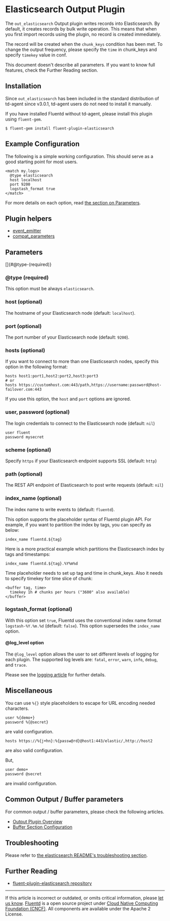 # Elasticsearch Output Plugin

The `out_elasticsearch` Output plugin writes records into Elasticsearch.
By default, it creates records by bulk write operation. This means that
when you first import records using the plugin, no record is created
immediately.

The record will be created when the `chunk_keys` condition has been met.
To change the output frequency, please specify the `time` in chunk\_keys
and specify `timekey` value in conf.

This document doesn\'t describe all parameters. If you want to know full
features, check the Further Reading section.


## Installation

Since `out_elasticsearch` has been included in the standard distribution
of td-agent since v3.0.1, td-agent users do not need to install it
manually.

If you have installed Fluentd without td-agent, please install this
plugin using `fluent-gem`.

``` {.CodeRay}
$ fluent-gem install fluent-plugin-elasticsearch
```


## Example Configuration

The following is a simple working configuration. This should serve as a
good starting point for most users.

``` {.CodeRay}
<match my.logs>
  @type elasticsearch
  host localhost
  port 9200
  logstash_format true
</match>
```

For more details on each option, read [the section on Parameters](#parameters).


## Plugin helpers

-   [event\_emitter](/articles/api-plugin-helper-event_emitter.md)
-   [compat\_parameters](/articles/api-plugin-helper-compat_parameters.md)


## Parameters

[]{#@type-(required)}

### \@type (required)

This option must be always `elasticsearch`.


### host (optional)

The hostname of your Elasticsearch node (default: `localhost`).


### port (optional)

The port number of your Elasticsearch node (default: `9200`).


### hosts (optional)

If you want to connect to more than one Elasticsearch nodes, specify
this option in the following format:

``` {.CodeRay}
hosts host1:port1,host2:port2,host3:port3
# or
hosts https://customhost.com:443/path,https://username:password@host-failover.com:443
```

If you use this option, the `host` and `port` options are ignored.


### user, password (optional)

The login credentials to connect to the Elasticsearch node (default:
`nil`)

``` {.CodeRay}
user fluent
password mysecret
```


### scheme (optional)

Specify `https` if your Elasticsearch endpoint supports SSL (default:
`http`)


### path (optional)

The REST API endpoint of Elasticsearch to post write requests (default:
`nil`)


### index\_name (optional)

The index name to write events to (default: `fluentd`).

This option supports the placeholder syntax of Fluentd plugin API. For
example, if you want to partition the index by tags, you can specify as
below:

``` {.CodeRay}
index_name fluentd.${tag}
```

Here is a more practical example which partitions the Elasticsearch
index by tags and timestamps:

``` {.CodeRay}
index_name fluentd.${tag}.%Y%m%d
```

Time placeholder needs to set up tag and time in chunk\_keys. Also it
needs to specify timekey for time slice of chunk:

``` {.CodeRay}
<buffer tag, time>
  timekey 1h # chunks per hours ("3600" also available)
</buffer>
```


### logstash\_format (optional)

With this option set `true`, Fluentd uses the conventional index name
format `logstash-%Y.%m.%d` (default: `false`). This option supersedes
the `index_name` option.

#### \@log\_level option

The `@log_level` option allows the user to set different levels of
logging for each plugin. The supported log levels are: `fatal`, `error`,
`warn`, `info`, `debug`, and `trace`.

Please see the [logging article](/articles/logging.md) for further details.


## Miscellaneous

You can use `%{}` style placeholders to escape for URL encoding needed
characters.

``` {.CodeRay}
user %{demo+}
password %{@secret}
```

are valid configuration.

``` {.CodeRay}
hosts https://%{j+hn}:%{passw@rd}@host1:443/elastic/,http://host2
```

are also valid configuration.

But,

``` {.CodeRay}
user demo+
password @secret
```

are invalid configuration.


## Common Output / Buffer parameters

For common output / buffer parameters, please check the following
articles.

-   [Output Plugin Overview](/articles/output-plugin-overview.md)
-   [Buffer Section Configuration](/configuration/buffer-section.md)


## Troubleshooting

Please refer to [the elasticsearch README's troubleshooting section](https://github.com/uken/fluent-plugin-elasticsearch#troubleshooting).


## Further Reading

-   [fluent-plugin-elasticsearch repository](https://github.com/uken/fluent-plugin-elasticsearch)


------------------------------------------------------------------------

If this article is incorrect or outdated, or omits critical information, please [let us know](https://github.com/fluent/fluentd-docs/issues?state=open).
[Fluentd](http://www.fluentd.org/) is a open source project under [Cloud Native Computing Foundation (CNCF)](https://cncf.io/). All components are available under the Apache 2 License.
